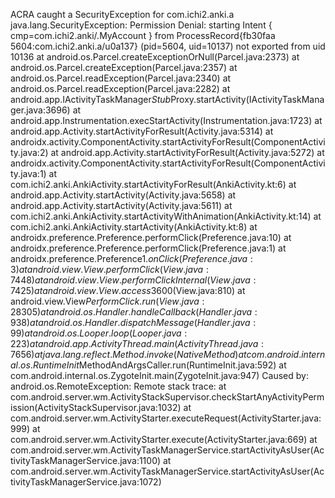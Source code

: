 ACRA caught a SecurityException for com.ichi2.anki.a
                                                                                                    java.lang.SecurityException: Permission Denial: starting Intent { cmp=com.ichi2.anki/.MyAccount } from ProcessRecord{fb30faa 5604:com.ichi2.anki.a/u0a137} (pid=5604, uid=10137) not exported from uid 10136
                                                                                                    	at android.os.Parcel.createExceptionOrNull(Parcel.java:2373)
                                                                                                    	at android.os.Parcel.createException(Parcel.java:2357)
                                                                                                    	at android.os.Parcel.readException(Parcel.java:2340)
                                                                                                    	at android.os.Parcel.readException(Parcel.java:2282)
                                                                                                    	at android.app.IActivityTaskManager$Stub$Proxy.startActivity(IActivityTaskManager.java:3696)
                                                                                                    	at android.app.Instrumentation.execStartActivity(Instrumentation.java:1723)
                                                                                                    	at android.app.Activity.startActivityForResult(Activity.java:5314)
                                                                                                    	at androidx.activity.ComponentActivity.startActivityForResult(ComponentActivity.java:2)
                                                                                                    	at android.app.Activity.startActivityForResult(Activity.java:5272)
                                                                                                    	at androidx.activity.ComponentActivity.startActivityForResult(ComponentActivity.java:1)
                                                                                                    	at com.ichi2.anki.AnkiActivity.startActivityForResult(AnkiActivity.kt:6)
                                                                                                    	at android.app.Activity.startActivity(Activity.java:5658)
                                                                                                    	at android.app.Activity.startActivity(Activity.java:5611)
                                                                                                    	at com.ichi2.anki.AnkiActivity.startActivityWithAnimation(AnkiActivity.kt:14)
                                                                                                    	at com.ichi2.anki.AnkiActivity.startActivity(AnkiActivity.kt:8)
                                                                                                    	at androidx.preference.Preference.performClick(Preference.java:10)
                                                                                                    	at androidx.preference.Preference.performClick(Preference.java:1)
                                                                                                    	at androidx.preference.Preference$1.onClick(Preference.java:3)
                                                                                                    	at android.view.View.performClick(View.java:7448)
                                                                                                    	at android.view.View.performClickInternal(View.java:7425)
                                                                                                    	at android.view.View.access$3600(View.java:810)
                                                                                                    	at android.view.View$PerformClick.run(View.java:28305)
                                                                                                    	at android.os.Handler.handleCallback(Handler.java:938)
                                                                                                    	at android.os.Handler.dispatchMessage(Handler.java:99)
                                                                                                    	at android.os.Looper.loop(Looper.java:223)
                                                                                                    	at android.app.ActivityThread.main(ActivityThread.java:7656)
                                                                                                    	at java.lang.reflect.Method.invoke(Native Method)
                                                                                                    	at com.android.internal.os.RuntimeInit$MethodAndArgsCaller.run(RuntimeInit.java:592)
                                                                                                    	at com.android.internal.os.ZygoteInit.main(ZygoteInit.java:947)
                                                                                                    Caused by: android.os.RemoteException: Remote stack trace:
                                                                                                    	at com.android.server.wm.ActivityStackSupervisor.checkStartAnyActivityPermission(ActivityStackSupervisor.java:1032)
                                                                                                    	at com.android.server.wm.ActivityStarter.executeRequest(ActivityStarter.java:999)
                                                                                                    	at com.android.server.wm.ActivityStarter.execute(ActivityStarter.java:669)
                                                                                                    	at com.android.server.wm.ActivityTaskManagerService.startActivityAsUser(ActivityTaskManagerService.java:1100)
                                                                                                    	at com.android.server.wm.ActivityTaskManagerService.startActivityAsUser(ActivityTaskManagerService.java:1072)